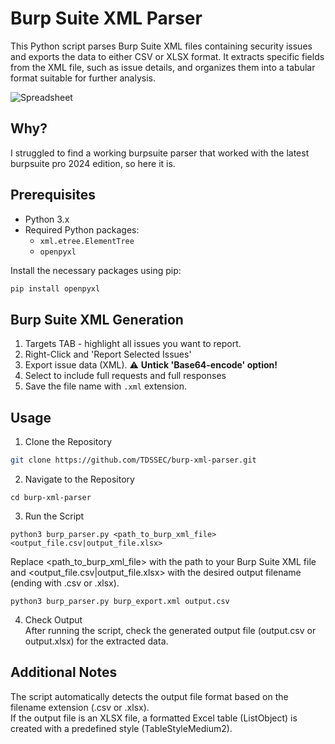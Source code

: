 # Burp Suite XML Parser

This Python script parses Burp Suite XML files containing security issues and exports the data to either CSV or XLSX format. It extracts specific fields from the XML file, such as issue details, and organizes them into a tabular format suitable for further analysis.

![Spreadsheet](https://github.com/TDSSEC/burp-xml-parser/blob/main/worksheet-example.png)

## Why?
I struggled to find a working burpsuite parser that worked with the latest burpsuite pro 2024 edition, so here it is.

## Prerequisites

- Python 3.x
- Required Python packages:
  - `xml.etree.ElementTree`
  - `openpyxl`

Install the necessary packages using pip:

```bash
pip install openpyxl
```

## Burp Suite XML Generation
1. Targets TAB - highlight all issues you want to report.
2. Right-Click and 'Report Selected Issues'
3. Export issue data (XML). :warning: **Untick 'Base64-encode' option!**
4. Select to include full requests and full responses
5. Save the file name with `.xml` extension.

## Usage  
1. Clone the Repository
```bash
git clone https://github.com/TDSSEC/burp-xml-parser.git
```
2. Navigate to the Repository
```
cd burp-xml-parser
```
3. Run the Script
```
python3 burp_parser.py <path_to_burp_xml_file> <output_file.csv|output_file.xlsx>
```
Replace <path_to_burp_xml_file> with the path to your Burp Suite XML file and <output_file.csv|output_file.xlsx> with the desired output filename (ending with .csv or .xlsx).
```
python3 burp_parser.py burp_export.xml output.csv
```
4. Check Output  
After running the script, check the generated output file (output.csv or output.xlsx) for the extracted data.

## Additional Notes
The script automatically detects the output file format based on the filename extension (.csv or .xlsx).  
If the output file is an XLSX file, a formatted Excel table (ListObject) is created with a predefined style (TableStyleMedium2).
